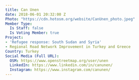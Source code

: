 ```yaml
---
title: Can Unen
date: 2018-06-01 20:32:00 Z
Photo: "https://cdn.hotosm.org/website/CanUnen_photo.jpeg"
Member Type:
  Is Staff: false
  Is Voting Member: true
Project:
- 'Refugee response: South Sudan and Syria'
- Regional Road Network Improvement in Turkey and Greece
Country: Turkey
Social Media (Full URL):
  OSM: https://www.openstreetmap.org/user/unen
  LinkedIn: https://www.linkedin.com/in/canunen/
  Instagram: https://www.instagram.com/canunen/
---
```


